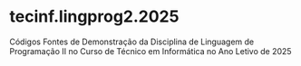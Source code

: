 # tecinf.lingprog2.2025
Códigos Fontes de Demonstração da Disciplina de Linguagem de Programação II no Curso de Técnico em Informática no Ano Letivo de 2025
